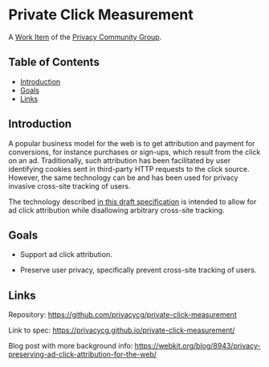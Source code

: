 # Private Click Measurement

A [Work Item](https://privacycg.github.io/charter.html#work-items) of
the [Privacy Community Group](https://privacycg.github.io/).

<!-- START doctoc generated TOC please keep comment here to allow auto update -->
<!-- DON'T EDIT THIS SECTION, INSTEAD RE-RUN doctoc TO UPDATE -->
## Table of Contents

- [Introduction](#introduction)
- [Goals](#goals)
- [Links](#links)

<!-- END doctoc generated TOC please keep comment here to allow auto update -->

## Introduction

A popular business model for the web is to get attribution and payment for conversions, for instance purchases or sign-ups, which result from the click on an ad. Traditionally, such attribution has been facilitated by user identifying cookies sent in third-party HTTP requests to the click source. However, the same technology can be and has been used for privacy invasive cross-site tracking of users.

The technology described [in this draft specification](https://privacycg.github.io/private-click-measurement/) is intended to allow for ad click attribution while disallowing arbitrary cross-site tracking.

## Goals

* Support ad click attribution.

* Preserve user privacy, specifically prevent cross-site tracking of users.

## Links

Repository: https://github.com/privacycg/private-click-measurement

Link to spec: https://privacycg.github.io/private-click-measurement/

Blog post with more background info: https://webkit.org/blog/8943/privacy-preserving-ad-click-attribution-for-the-web/
